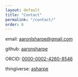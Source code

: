 ```yaml
---
layout: default
title: "Contact"
permalink: "/contact/"
order: 6
---
```

email: [aaronlsharpe@gmail.com](mailto:aaronlsharpe@gmail.com)

github: [aaronsharpe](https://github.com/aaronsharpe)

ORCID: [0000-0002-4260-8546](https://orcid.org/0000-0002-4260-8546)

thingiverse: [asharpe](https://www.thingiverse.com/asharpe/designs)